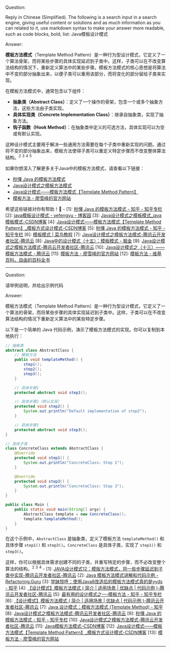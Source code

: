Question:

Reply in Chinese (Simplified).
The following is a search input in a search engine, giving useful content or solutions and as much information as you can related to it, use markdown syntax to make your answer more readable, such as code blocks, bold, list:
Java模板设计模式

Answer:

**模板方法模式**（Template Method Pattern）是一种行为型设计模式，它定义了一个算法骨架，而将某些步骤的具体实现延迟到子类中。这样，子类可以在不改变算法结构的情况下，重新定义算法中的某些步骤。模板方法模式的核心思想是将算法中不变的部分抽象出来，以便子类可以重用该部分，而将变化的部分留给子类来实现。

在模板方法模式中，通常包含以下组件：
- **抽象类（Abstract Class）**：定义了一个操作的骨架，包含一个或多个抽象方法，这些方法由子类实现。
- **具体实现类（Concrete Implementation Class）**：继承自抽象类，实现了抽象方法。
- **钩子函数（Hook Method）**：在抽象类中定义的可选方法，具体实现可以为空或有默认实现。

这种设计模式主要用于解决一些通用方法需要在每个子类中重新实现的问题。通过将不变的部分抽象出来，模板方法使得子类可以重定义特定步骤而不改变整体算法结构。<sup>2</sup> <sup>3</sup> <sup>4</sup> <sup>5</sup>

如果你想深入了解更多关于Java中的模板方法模式，请查看以下链接：
- [秒懂 Java 的模板方法模式](https://zhuanlan.zhihu.com/p/608890042)
- [Java设计模式之模板方法模式](https://cloud.tencent.com/developer/article/2387279)
- [Java设计模式——模板方法模式【Template Method Pattern】](https://blog.csdn.net/zxd1435513775/article/details/120080387)
- [模板方法 - 廖雪峰的官方网站](https://www.liaoxuefeng.com/wiki/1252599548343744/1281319636041762)

希望这些链接对你有帮助！🙂
\-
\[1]: [秒懂 Java 的模板方法模式 - 知乎 - 知乎专栏](https://zhuanlan.zhihu.com/p/608890042)
\[2]: [java模板设计模式 - yefengyu - 博客园](https://www.cnblogs.com/yefengyu/p/10520531.html)
\[3]: [Java设计模式之模板模式_java 模板模式-CSDN博客](https://blog.csdn.net/qq_43799161/article/details/123635463)
\[4]: [Java设计模式——模板方法模式【Template Method Pattern】_模板方式设计模式-CSDN博客](https://blog.csdn.net/zxd1435513775/article/details/120080387)
\[5]: [秒懂 Java 的模板方法模式 - 知乎 - 知乎专栏](https://bing.com/search?q=Java%e6%a8%a1%e6%9d%bf%e8%ae%be%e8%ae%a1%e6%a8%a1%e5%bc%8f)
\[6]: [模板模式 | 菜鸟教程](https://www.runoob.com/design-pattern/template-pattern.html)
\[7]: [Java设计模式之模板方法模式-腾讯云开发者社区-腾讯云](https://bing.com/search?q=Java%e6%a8%a1%e6%9d%bf%e8%ae%be%e8%ae%a1%e6%a8%a1%e5%bc%8f+wiki)
\[8]: [Java中的设计模式（十五）：模板模式 - 掘金](https://juejin.cn/post/7018013199148515341)
\[9]: [Java设计模式之模板方法模式-腾讯云开发者社区-腾讯云](https://cloud.tencent.com/developer/article/2387279)
\[10]: [Java设计模式之（十三）——模板方法模式 - 腾讯云](https://cloud.tencent.com/developer/article/1910674)
\[11]: [模板方法 - 廖雪峰的官方网站](https://www.liaoxuefeng.com/wiki/1252599548343744/1281319636041762)
\[12]: [模板方法 - 维基百科，自由的百科全书](https://zh.wikipedia.org/wiki/%E6%A8%A1%E6%9D%BF%E6%96%B9%E6%B3%95)

<hr/>

Question:

请举例说明，并给出示例代码

Answer:

模板方法模式（Template Method Pattern）是一种行为型设计模式，它定义了一个算法的骨架，而将某些步骤的具体实现延迟到子类中。这样，子类可以在不改变算法结构的情况下重新定义算法中的某些特定步骤。

以下是一个简单的 Java 代码示例，演示了模板方法模式的实现。你可以复制到本地执行：

```java
// 抽象类
abstract class AbstractClass {
    // 模板方法
    public void templateMethod() {
        step1();
        step2();
        step3();
    }

    // 具体步骤1
    protected abstract void step1();

    // 具体步骤2（默认实现）
    protected void step2() {
        System.out.println("Default implementation of step2");
    }

    // 具体步骤3
    protected abstract void step3();
}

// 具体子类
class ConcreteClass extends AbstractClass {
    @Override
    protected void step1() {
        System.out.println("ConcreteClass: Step 1");
    }

    @Override
    protected void step3() {
        System.out.println("ConcreteClass: Step 3");
    }
}

public class Main {
    public static void main(String[] args) {
        AbstractClass template = new ConcreteClass();
        template.templateMethod();
    }
}
```

在这个示例中，`AbstractClass` 是抽象类，定义了模板方法 `templateMethod()` 和具体步骤 `step1()` 和 `step3()`。`ConcreteClass` 是具体子类，实现了 `step1()` 和 `step3()`。

这样，你可以根据具体需求创建不同的子类，并重写特定的步骤，而不必改变整个算法的结构。<sup>2</sup> <sup>3</sup> <sup>4</sup>
\-
\[1]: [JAVA设计模式12：模版方法模式，将一些步骤延迟到子类中实现-腾讯云开发者社区-腾讯云](https://cloud.tencent.com/developer/article/2345230)
\[2]: [Java 模板方法模式讲解和代码示例 - Refactoring.Guru](https://refactoringguru.cn/design-patterns/template-method/java/example)
\[3]: [学妹惊呼：使用Java8改造后的模板方法模式真的是yyds - 知乎](https://zhuanlan.zhihu.com/p/402834664)
\[4]: [【设计模式】模板方法模式 ( 简介 | 适用场景 | 优缺点 | 代码示例 )-腾讯云开发者社区-腾讯云](https://bing.com/search?q=Java%e6%a8%a1%e6%9d%bf%e6%96%b9%e6%b3%95%e6%a8%a1%e5%bc%8f%e7%a4%ba%e4%be%8b%e4%bb%a3%e7%a0%81)
\[5]: [最有用的设计模式之一-模板方法 - 知乎 - 知乎专栏](https://zhuanlan.zhihu.com/p/163692932)
\[6]: [【设计模式】模板方法模式 ( 简介 | 适用场景 | 优缺点 | 代码示例 )-腾讯云开发者社区-腾讯云](https://bing.com/search?q=Java%e6%a8%a1%e6%9d%bf%e6%96%b9%e6%b3%95%e6%a8%a1%e5%bc%8f%e7%a4%ba%e4%be%8b)
\[7]: [Java 设计模式：模板方法模式 (Template Method) - 知乎](https://zhuanlan.zhihu.com/p/638890086)
\[8]: [Java设计模式之模板方法模式-腾讯云开发者社区-腾讯云](https://bing.com/search?q=Java%e6%a8%a1%e6%9d%bf%e6%96%b9%e6%b3%95%e6%a8%a1%e5%bc%8f)
\[9]: [秒懂 Java 的模板方法模式 - 知乎 - 知乎专栏](https://zhuanlan.zhihu.com/p/608890042)
\[10]: [Java设计模式之模板方法模式-腾讯云开发者社区-腾讯云](https://cloud.tencent.com/developer/article/2387279)
\[11]: [Java模板方法模式-CSDN博客](https://blog.csdn.net/wswssx/article/details/133993581)
\[12]: [Java设计模式——模板方法模式【Template Method Pattern】_模板方式设计模式-CSDN博客](https://blog.csdn.net/zxd1435513775/article/details/120080387)
\[13]: [模板方法 - 廖雪峰的官方网站](https://www.liaoxuefeng.com/wiki/1252599548343744/1281319636041762)

<hr/>

